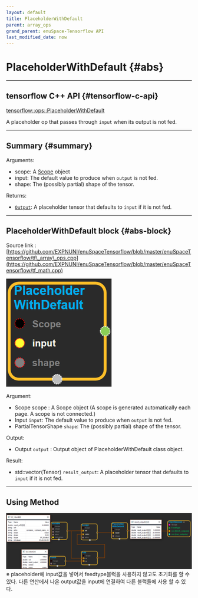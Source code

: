 ```yaml
--- 
layout: default 
title: PlaceholderWithDefault 
parent: array_ops 
grand_parent: enuSpace-Tensorflow API 
last_modified_date: now 
--- 
```


# PlaceholderWithDefault {#abs}

---

## tensorflow C++ API {#tensorflow-c-api}

[tensorflow::ops::PlaceholderWithDefault](https://www.tensorflow.org/api_docs/cc/class/tensorflow/ops/placeholder-with-default.html)

A placeholder op that passes through `input` when its output is not fed.

---

## Summary {#summary}

Arguments:

* scope: A [Scope](https://www.tensorflow.org/api_docs/cc/class/tensorflow/scope.html#classtensorflow_1_1_scope) object
* input: The default value to produce when `output` is not fed.
* shape: The \(possibly partial\) shape of the tensor.

Returns:

* [`Output`](https://www.tensorflow.org/api_docs/cc/class/tensorflow/output.html#classtensorflow_1_1_output): A placeholder tensor that defaults to `input` if it is not fed.

---

## PlaceholderWithDefault block {#abs-block}

Source link :[https://github.com/EXPNUNI/enuSpaceTensorflow/blob/master/enuSpaceTensorflow/tf\_array\_ops.cpp](https://github.com/EXPNUNI/enuSpaceTensorflow/blob/master/enuSpaceTensorflow/tf_math.cpp)

![](../assets/array_ops/placeholderwithdefault1.png)

Argument:

* Scope scope : A Scope object \(A scope is generated automatically each page. A scope is not connected.\)
* Input `input`: The default value to produce when `output` is not fed.
* PartialTensorShape `shape`: The \(possibly partial\) shape of the tensor.

Output:

* Output `output` : Output object of PlaceholderWithDefault class object.

Result:

* std::vector\(Tensor\) `result_output`: A placeholder tensor that defaults to `input` if it is not fed.

---

## Using Method

![](../assets/array_ops/placeholderwithdefault2.png)※ placeholder에 input값을 넣어서 feedtype블럭을 사용하지 않고도 초기화를 할 수 있다. 다른 연산에서 나온 output값을 input에 연결하여 다른 블럭들에 사용 할 수 있다.

